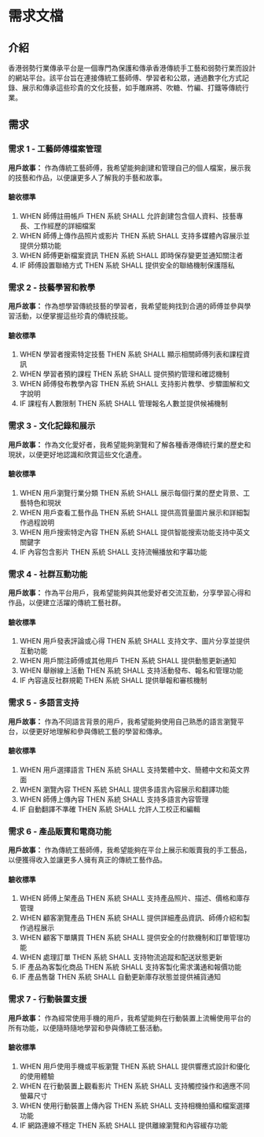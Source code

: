 # 需求文檔

## 介紹

香港弱勢行業傳承平台是一個專門為保護和傳承香港傳統手工藝和弱勢行業而設計的網站平台。該平台旨在連接傳統工藝師傅、學習者和公眾，通過數字化方式記錄、展示和傳承這些珍貴的文化技藝，如手雕麻將、吹糖、竹編、打鐵等傳統行業。

## 需求

### 需求 1 - 工藝師傅檔案管理

**用戶故事：** 作為傳統工藝師傅，我希望能夠創建和管理自己的個人檔案，展示我的技藝和作品，以便讓更多人了解我的手藝和故事。

#### 驗收標準

1. WHEN 師傅註冊帳戶 THEN 系統 SHALL 允許創建包含個人資料、技藝專長、工作經歷的詳細檔案
2. WHEN 師傅上傳作品照片或影片 THEN 系統 SHALL 支持多媒體內容展示並提供分類功能
3. WHEN 師傅更新檔案資訊 THEN 系統 SHALL 即時保存變更並通知關注者
4. IF 師傅設置聯絡方式 THEN 系統 SHALL 提供安全的聯絡機制保護隱私

### 需求 2 - 技藝學習和教學

**用戶故事：** 作為想學習傳統技藝的學習者，我希望能夠找到合適的師傅並參與學習活動，以便掌握這些珍貴的傳統技能。

#### 驗收標準

1. WHEN 學習者搜索特定技藝 THEN 系統 SHALL 顯示相關師傅列表和課程資訊
2. WHEN 學習者預約課程 THEN 系統 SHALL 提供預約管理和確認機制
3. WHEN 師傅發布教學內容 THEN 系統 SHALL 支持影片教學、步驟圖解和文字說明
4. IF 課程有人數限制 THEN 系統 SHALL 管理報名人數並提供候補機制

### 需求 3 - 文化記錄和展示

**用戶故事：** 作為文化愛好者，我希望能夠瀏覽和了解各種香港傳統行業的歷史和現狀，以便更好地認識和欣賞這些文化遺產。

#### 驗收標準

1. WHEN 用戶瀏覽行業分類 THEN 系統 SHALL 展示每個行業的歷史背景、工藝特色和現狀
2. WHEN 用戶查看工藝作品 THEN 系統 SHALL 提供高質量圖片展示和詳細製作過程說明
3. WHEN 用戶搜索特定內容 THEN 系統 SHALL 提供智能搜索功能支持中英文關鍵字
4. IF 內容包含影片 THEN 系統 SHALL 支持流暢播放和字幕功能

### 需求 4 - 社群互動功能

**用戶故事：** 作為平台用戶，我希望能夠與其他愛好者交流互動，分享學習心得和作品，以便建立活躍的傳統工藝社群。

#### 驗收標準

1. WHEN 用戶發表評論或心得 THEN 系統 SHALL 支持文字、圖片分享並提供互動功能
2. WHEN 用戶關注師傅或其他用戶 THEN 系統 SHALL 提供動態更新通知
3. WHEN 舉辦線上活動 THEN 系統 SHALL 支持活動發布、報名和管理功能
4. IF 內容違反社群規範 THEN 系統 SHALL 提供舉報和審核機制

### 需求 5 - 多語言支持

**用戶故事：** 作為不同語言背景的用戶，我希望能夠使用自己熟悉的語言瀏覽平台，以便更好地理解和參與傳統工藝的學習和傳承。

#### 驗收標準

1. WHEN 用戶選擇語言 THEN 系統 SHALL 支持繁體中文、簡體中文和英文界面
2. WHEN 瀏覽內容 THEN 系統 SHALL 提供多語言內容展示和翻譯功能
3. WHEN 師傅上傳內容 THEN 系統 SHALL 支持多語言內容管理
4. IF 自動翻譯不準確 THEN 系統 SHALL 允許人工校正和編輯

### 需求 6 - 產品販賣和電商功能

**用戶故事：** 作為傳統工藝師傅，我希望能夠在平台上展示和販賣我的手工藝品，以便獲得收入並讓更多人擁有真正的傳統工藝作品。

#### 驗收標準

1. WHEN 師傅上架產品 THEN 系統 SHALL 支持產品照片、描述、價格和庫存管理
2. WHEN 顧客瀏覽產品 THEN 系統 SHALL 提供詳細產品資訊、師傅介紹和製作過程展示
3. WHEN 顧客下單購買 THEN 系統 SHALL 提供安全的付款機制和訂單管理功能
4. WHEN 處理訂單 THEN 系統 SHALL 支持物流追蹤和配送狀態更新
5. IF 產品為客製化商品 THEN 系統 SHALL 支持客製化需求溝通和報價功能
6. IF 產品售罄 THEN 系統 SHALL 自動更新庫存狀態並提供補貨通知

### 需求 7 - 行動裝置支援

**用戶故事：** 作為經常使用手機的用戶，我希望能夠在行動裝置上流暢使用平台的所有功能，以便隨時隨地學習和參與傳統工藝活動。

#### 驗收標準

1. WHEN 用戶使用手機或平板瀏覽 THEN 系統 SHALL 提供響應式設計和優化的使用體驗
2. WHEN 在行動裝置上觀看影片 THEN 系統 SHALL 支持觸控操作和適應不同螢幕尺寸
3. WHEN 使用行動裝置上傳內容 THEN 系統 SHALL 支持相機拍攝和檔案選擇功能
4. IF 網路連線不穩定 THEN 系統 SHALL 提供離線瀏覽和內容緩存功能